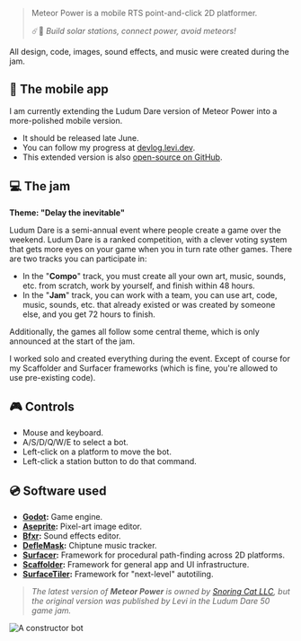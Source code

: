 > Meteor Power is a mobile RTS point-and-click 2D platformer.
>
> ☄️🤖 _Build solar stations, connect power, avoid meteors!_

All design, code, images, sound effects, and music were created during the jam.


## 📱 The mobile app

I am currently extending the Ludum Dare version of Meteor Power into a more-polished mobile version.

-   It should be released late June.
-   You can follow my progress at [devlog.levi.dev](https://devlog.levi.dev).
-   This extended version is also [open-source on GitHub](https://github.com/SnoringCatGames/meteor_power).


## ‍💻 The jam

**Theme: "Delay the inevitable"**

Ludum Dare is a semi-annual event where people create a game over the weekend. Ludum Dare is a ranked competition, with a clever voting system that gets more eyes on your game when you in turn rate other games. There are two tracks you can participate in:

-   In the "**Compo**" track, you must create all your own art, music, sounds, etc. from scratch, work by yourself, and finish within 48 hours.
-   In the "**Jam**" track, you can work with a team, you can use art, code, music, sounds, etc. that already existed or was created by someone else, and you get 72 hours to finish.

Additionally, the games all follow some central theme, which is only announced at the start of the jam.

I worked solo and created everything during the event. Except of course for my Scaffolder and Surfacer frameworks (which is fine, you're allowed to use pre-existing code).


## 🎮 Controls

-   Mouse and keyboard.
-   A/S/D/Q/W/E to select a bot.
-   Left-click on a platform to move the bot.
-   Left-click a station button to do that command.


## 💿 Software used

-   **[Godot](https://godotengine.org/):** Game engine.
-   **[Aseprite](https://www.aseprite.org/):** Pixel-art image editor.
-   **[Bfxr](https://www.bfxr.net/):** Sound effects editor.
-   **[DefleMask](https://www.deflemask.com/):** Chiptune music tracker.
-   **[Surfacer](https://godotengine.org/asset-library/asset/968):** Framework for procedural path-finding across 2D platforms.
-   **[Scaffolder](https://godotengine.org/asset-library/asset/969):** Framework for general app and UI infrastructure.
-   **[SurfaceTiler](https://github.com/SnoringCatGames/surface_tiler):** Framework for "next-level" autotiling.

> _The latest version of **Meteor Power** is owned by [Snoring Cat LLC](https://snoringcat.games), but the original version was published by Levi in the Ludum Dare 50 game jam._


![A constructor bot](https://s3-us-west-2.amazonaws.com/levi-portfolio-media/meteor-power/construction_bot_walking_256.gif)

